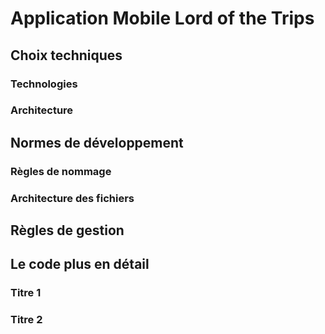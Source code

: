 # Application Mobile Lord of the Trips

## Choix techniques

### Technologies

### Architecture

## Normes de développement

### Règles de nommage

### Architecture des fichiers

## Règles de gestion

## Le code plus en détail

### Titre 1

### Titre 2



